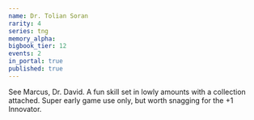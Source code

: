 ```yaml
---
name: Dr. Tolian Soran
rarity: 4
series: tng
memory_alpha:
bigbook_tier: 12
events: 2
in_portal: true
published: true
---
```


See Marcus, Dr. David. A fun skill set in lowly amounts with a collection attached. Super early game use only, but worth snagging for the +1 Innovator.
